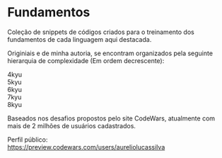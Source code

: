 # Fundamentos

Coleção de snippets de códigos criados para o treinamento dos fundamentos de cada linguagem aqui destacada.

Originiais e de minha autoria, se encontram organizados pela seguinte hierarquia de complexidade (Em ordem decrescente): <br/> 

4kyu <br/>
5kyu <br/>
6kyu <br/>
7kyu <br/> 
8kyu

Baseados nos desafios propostos pelo site CodeWars, atualmente com mais de 2 milhões de usuários cadastrados.

Perfil público:\
https://preview.codewars.com/users/aureliolucassilva

